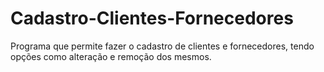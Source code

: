 # Cadastro-Clientes-Fornecedores
Programa que permite fazer o cadastro de clientes e fornecedores, tendo opções como alteração e remoção dos mesmos.
